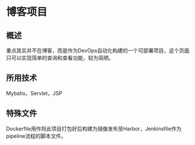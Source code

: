 # 博客项目
## 概述
重点其实并不在博客，而是作为DevOps自动化构建的一个可部署项目，这个页面只可以实现简单的查询和查看功能，较为简陋。
## 所用技术
Mybatis，Servlet，JSP
## 特殊文件
Dockerfile用作将此项目打包好后构建为镜像发布至Harbor，Jenkinsfile作为pipeline流程的脚本文件。